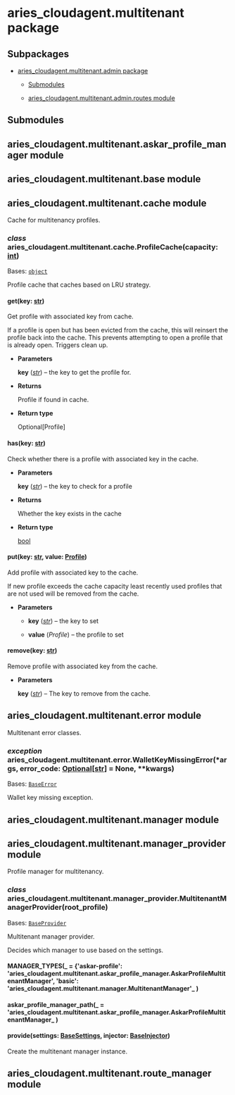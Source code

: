 # aries_cloudagent.multitenant package

## Subpackages


* [aries_cloudagent.multitenant.admin package](aries_cloudagent.multitenant.admin.md)


    * [Submodules](aries_cloudagent.multitenant.admin.md#submodules)


    * [aries_cloudagent.multitenant.admin.routes module](aries_cloudagent.multitenant.admin.md#aries-cloudagent-multitenant-admin-routes-module)


## Submodules

## aries_cloudagent.multitenant.askar_profile_manager module

## aries_cloudagent.multitenant.base module

## aries_cloudagent.multitenant.cache module

Cache for multitenancy profiles.


### _class_ aries_cloudagent.multitenant.cache.ProfileCache(capacity: [int](https://docs.python.org/3/library/functions.html#int))
Bases: [`object`](https://docs.python.org/3/library/functions.html#object)

Profile cache that caches based on LRU strategy.


#### get(key: [str](https://docs.python.org/3/library/stdtypes.html#str))
Get profile with associated key from cache.

If a profile is open but has been evicted from the cache, this will
reinsert the profile back into the cache. This prevents attempting to
open a profile that is already open. Triggers clean up.


* **Parameters**

    **key** ([*str*](https://docs.python.org/3/library/stdtypes.html#str)) – the key to get the profile for.



* **Returns**

    Profile if found in cache.



* **Return type**

    Optional[Profile]



#### has(key: [str](https://docs.python.org/3/library/stdtypes.html#str))
Check whether there is a profile with associated key in the cache.


* **Parameters**

    **key** ([*str*](https://docs.python.org/3/library/stdtypes.html#str)) – the key to check for a profile



* **Returns**

    Whether the key exists in the cache



* **Return type**

    [bool](https://docs.python.org/3/library/functions.html#bool)



#### put(key: [str](https://docs.python.org/3/library/stdtypes.html#str), value: [Profile](aries_cloudagent.core.md#aries_cloudagent.core.profile.Profile))
Add profile with associated key to the cache.

If new profile exceeds the cache capacity least recently used profiles
that are not used will be removed from the cache.


* **Parameters**

    
    * **key** ([*str*](https://docs.python.org/3/library/stdtypes.html#str)) – the key to set


    * **value** (*Profile*) – the profile to set



#### remove(key: [str](https://docs.python.org/3/library/stdtypes.html#str))
Remove profile with associated key from the cache.


* **Parameters**

    **key** ([*str*](https://docs.python.org/3/library/stdtypes.html#str)) – The key to remove from the cache.


## aries_cloudagent.multitenant.error module

Multitenant error classes.


### _exception_ aries_cloudagent.multitenant.error.WalletKeyMissingError(\*args, error_code: [Optional](https://docs.python.org/3/library/typing.html#typing.Optional)[[str](https://docs.python.org/3/library/stdtypes.html#str)] = None, \*\*kwargs)
Bases: [`BaseError`](aries_cloudagent.core.md#aries_cloudagent.core.error.BaseError)

Wallet key missing exception.

## aries_cloudagent.multitenant.manager module

## aries_cloudagent.multitenant.manager_provider module

Profile manager for multitenancy.


### _class_ aries_cloudagent.multitenant.manager_provider.MultitenantManagerProvider(root_profile)
Bases: [`BaseProvider`](aries_cloudagent.config.md#aries_cloudagent.config.base.BaseProvider)

Multitenant manager provider.

Decides which manager to use based on the settings.


#### MANAGER_TYPES(_ = {'askar-profile': 'aries_cloudagent.multitenant.askar_profile_manager.AskarProfileMultitenantManager', 'basic': 'aries_cloudagent.multitenant.manager.MultitenantManager'_ )

#### askar_profile_manager_path(_ = 'aries_cloudagent.multitenant.askar_profile_manager.AskarProfileMultitenantManager_ )

#### provide(settings: [BaseSettings](aries_cloudagent.config.md#aries_cloudagent.config.base.BaseSettings), injector: [BaseInjector](aries_cloudagent.config.md#aries_cloudagent.config.base.BaseInjector))
Create the multitenant manager instance.

## aries_cloudagent.multitenant.route_manager module
